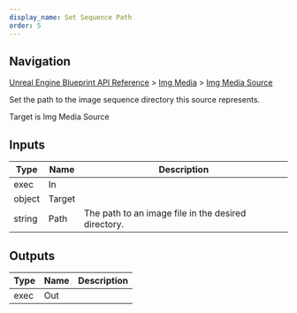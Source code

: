 ```yaml
---
display_name: Set Sequence Path
order: 5
---
```

## Navigation

[Unreal Engine Blueprint API Reference](https://dev.epicgames.com/documentation/en-us/unreal-engine/BlueprintAPI) > [Img Media](https://dev.epicgames.com/documentation/en-us/unreal-engine/BlueprintAPI/ImgMedia) > [Img Media Source](https://dev.epicgames.com/documentation/en-us/unreal-engine/BlueprintAPI/ImgMedia/ImgMediaSource)

Set the path to the image sequence directory this source represents.

Target is Img Media Source

## Inputs

| Type | Name | Description |
| --- | --- | --- |
| exec | In |  |
| object | Target |  |
| string | Path | The path to an image file in the desired directory. |

## Outputs

| Type | Name | Description |
| --- | --- | --- |
| exec | Out |  |
